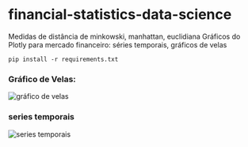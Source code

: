 # financial-statistics-data-science
Medidas de distância de minkowski, manhattan, euclidiana Gráficos do Plotly para mercado financeiro: séries temporais, gráficos de velas

```pip install -r requirements.txt```

### Gráfico de Velas:
![gráfico de velas](https://github.com/gabriel-batistuta/financial-statistics-data-science/assets/96501194/0a607f78-2573-4b8d-b641-1863f953d8a2)

### series temporais
![series temporais](https://github.com/gabriel-batistuta/financial-statistics-data-science/assets/96501194/a2972494-c804-4aae-bf6e-797d9d65ea22)
